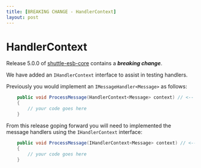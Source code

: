 ```yaml
---
title: [BREAKING CHANGE - HandlerContext]
layout: post
---
```


# HandlerContext

Release 5.0.0 of [shuttle-esb-core](https://github.com/Shuttle/shuttle-esb-core/releases/tag/v5.0.0) contains a ***breaking change***.

We have added an `IHandlerContext` interface to assist in testing handlers.

Previously you would implement an `IMessageHandler<Message>` as follows:

~~~ c#
	public void ProcessMessage(HandlerContext<Message> context) // <-- NOTE: HandlerContext
	{
		// your code goes here
	}
~~~

From this release goping forward you will need to implemented the message handlers using the `IHandlerContext` interface:

~~~ c#
	public void ProcessMessage(IHandlerContext<Message> context) // <-- NOTE: IHandlerContext
	{
		// your code goes here
	}
~~~


